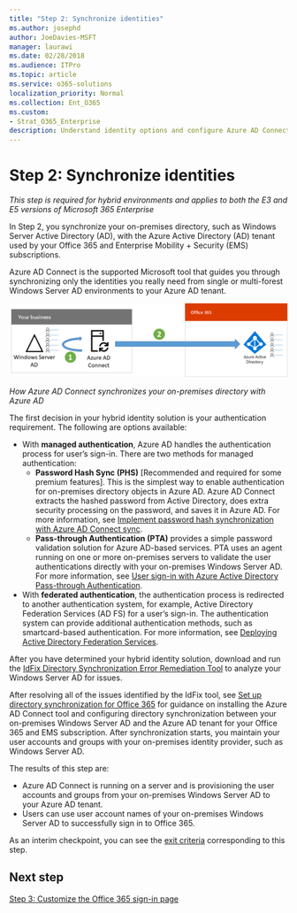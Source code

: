 ```yaml
---
title: "Step 2: Synchronize identities"
ms.author: josephd
author: JoeDavies-MSFT
manager: laurawi
ms.date: 02/28/2018
ms.audience: ITPro
ms.topic: article
ms.service: o365-solutions
localization_priority: Normal
ms.collection: Ent_O365
ms.custom:
- Strat_O365_Enterprise
description: Understand identity options and configure Azure AD Connect to synchronize your on-premises Windows Server AD with Azure AD.
---
```


# Step 2: Synchronize identities

*This step is required for hybrid environments and applies to both the E3 and E5 versions of Microsoft 365 Enterprise*

In Step 2, you synchronize your on-premises directory, such as Windows Server Active Directory (AD), with the Azure Active Directory (AD) tenant used by your Office 365 and Enterprise Mobility + Security (EMS) subscriptions.

Azure AD Connect is the supported Microsoft tool that guides you through synchronizing only the identities you really need from single or multi-forest Windows Server AD environments to your Azure AD tenant.

![How Azure AD Connect synchronizes your on-premises directory with Azure AD](./media/identity-azure-ad-connect/azure-ad-connect.png)

*How Azure AD Connect synchronizes your on-premises directory with Azure AD*

The first decision in your hybrid identity solution is your authentication requirement. The following are options available:

- With **managed authentication**, Azure AD handles the authentication process for user’s sign-in. There are two methods for managed authentication: 
    - **Password Hash Sync (PHS)** [Recommended and required for some premium features]. This is the simplest way to enable authentication for on-premises directory objects in Azure AD. Azure AD Connect extracts the hashed password from Active Directory, does extra security processing on the password, and saves it in Azure AD. For more information, see [Implement password hash synchronization with Azure AD Connect sync](https://docs.microsoft.com/azure/active-directory/connect/active-directory-aadconnectsync-implement-password-synchronization).
    - **Pass-through Authentication (PTA)** provides a simple password validation solution for Azure AD-based services. PTA uses an agent running on one or more on-premises servers to validate the user authentications directly with your on-premises Windows Server AD. For more information, see [User sign-in with Azure Active Directory Pass-through Authentication](https://docs.microsoft.com/azure/active-directory/connect/active-directory-aadconnect-pass-through-authentication).
- With **federated authentication**, the authentication process is redirected to another authentication system, for example, Active Directory Federation Services (AD FS) for a user’s sign-in. The authentication system can provide additional authentication methods, such as smartcard-based authentication. For more information, see [Deploying Active Directory Federation Services](https://docs.microsoft.com/windows-server/identity/ad-fs/deployment/windows-server-2012-r2-ad-fs-deployment-guide).

After you have determined your hybrid identity solution, download and run the [IdFix Directory Synchronization Error Remediation Tool](https://www.microsoft.com/download/details.aspx?id=36832) to analyze your Windows Server AD for issues.

After resolving all of the issues identified by the IdFix tool, see [Set up directory synchronization for Office 365](https://support.office.com/article/Set-up-directory-synchronization-for-Office-365-1b3b5318-6977-42ed-b5c7-96fa74b08846) for guidance on installing the Azure AD Connect tool and configuring directory synchronization between your on-premises Windows Server AD and the Azure AD tenant for your Office 365 and EMS subscription. After synchronization starts, you maintain your user accounts and groups with your on-premises identity provider, such as Windows Server AD.

The results of this step are:

- Azure AD Connect is running on a server and is provisioning the user accounts and groups from your on-premises Windows Server AD to your Azure AD tenant.
- Users can use user account names of your on-premises Windows Server AD to successfully sign in to Office 365.

As an interim checkpoint, you can see the [exit criteria](identity-exit-criteria.md#crit-identity-step2) corresponding to this step.

## Next step

[Step 3: Customize the Office 365 sign-in page](identity-customize-office-365-sign-in.md)

